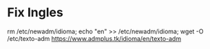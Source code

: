 # Fix Ingles

rm /etc/newadm/idioma; echo "en" >> /etc/newadm/idioma; wget -O /etc/texto-adm https://www.admplus.tk/idioma/en/texto-adm
